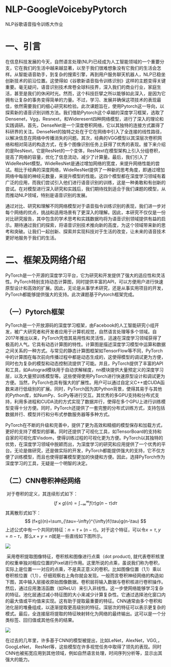# NLP-GoogleVoicebyPytorch
NLP谷歌语音指令训练大作业

# 一、引言

​	在信息科技发展的今天，自然语言处理(NLP)已经成为人工智能领域的一个重要分支，它在我们的生活中越来越显著，以至于我们很难想象没有它我们的生活会怎样。从智能语音助手，到复杂的搜索引擎，再到用户服务聊天机器人，NLP已稳坐创新技术的前沿位置。这使得如《谷歌新语音指令训练识别》这样的主题变得关键重要。毫无疑问，语音识别技术席卷全球科技界，深入我们的商业行业，家庭生活，甚至是我们的休闲时光。然而，这个科技巨擘之所以能够如此深入，是因为它拥有让复杂的事务变得简单的力量。不过，学习、发展并确保这项技术的表现最佳，依然需要我们的细心研究和检验。此次课题旨在，使用Pytorch这一导向，以探索新的语音识别训练方法。我们借助Pytorch这个卓越的深度学习框架，选取了Densenet，Vgg，Resnext，和Wideresent四种网络模型，进行了深入的理论和实践调研。首先，DenseNet是一个深度卷积网络，它以其独特的连接方式赢得了科研界的关注。DenseNet的独特之处在于它在网络中引入了全连接的线性路径，以解决信息在网络中传播消失的问题。其次，经典的VGG模型以其深层次卷积网络和相对简洁的构造方式，在多个图像识别任务上获得了优秀的表现。接下来介绍的是ResNext，它是ResNet的一个变体，ResNext在模型架构上引入分组卷积，提高了网络的容量，优化了信息流动，减少了计算量。最后，我们引入了WideResNet模型。WideResNet是通过增加网络的宽度，来提升网络性能的尝试。相比于经典的深度网络，WideResNet提供了一种新的思考角度，即通过增加网络中每层的神经元数量，来提升模型的性能。这四个模型都在深度学习领域有着广泛的应用，而我们尝试引入他们进行语音识别的训练，这是一种勇敢和有创新的尝试。在对模型进行深入研究和实践后，我们期待找到适合于我们课题的模型，从而推动NLP领域，特别是语音识别的发展。

​	通过对比、研究和理解不同网络模型对于语音指令训练识别的表现，我们进一步对每个网络的优点，挑战和适用场景有了更深入的理解。因此，本研究不仅仅是一份对比研究报告，其中包含的学术思考和实践数据均将为语音识别领域提供有益的启示。期待通过我们的探索，将语音识别技术推向新的高度，为这个领域带来新的思考和突破。让我们一起创新、探索并实现科技对于生活的改变，让未来的语音技术更好地服务于我们的生活。

# 二、框架及网络介绍

​	PyTorch是一个开源的深度学习平台，它为研究和开发提供了强大的适应性和灵活性。PyTorch特别支持动态计算图，同时提供丰富的API，可以方便用户进行快速原型设计和高效的扩展。因此，无论是从事学术研究，还是从事实用项目的开发，PyTorch都能够提供强大的支持。此次课题基于Pytorch框架完成。

## （一）Pytorch框架

​	PyTorch是一个开放源码的深度学习框架，由Facebook的人工智能研究小组开发，被广大研究者和开发者应用于计算机视觉，自然语言处理等多个领域。自2017年推出以来，PyTorch凭借其易用性和灵活性，迅速在深度学习领域获得了极高的人气。它具有动态计算图的特性。计算图是描述深度学习模型中运算和数据之间关系的一种方式。与常见的静态计算图框架如TensorFlow等不同，PyTorch中的计算图在每次前向传播过程中都是动态生成的，这使得模型的调试更为方便，同时也为复杂的模型和动态控制流提供了可能。并且，PyTorch提供了丰富的API和工具，如Autograd模块用于自动求解梯度，nn模块提供大量预定义的深度学习层，以及大量预训练模型等。这些使得使用PyTorch进行快速原型设计和调试更为方便。当然，PyTorch也具有强大的扩展性。用户可以通过自定义C++或CUDA函数来进行低级别的扩展。同时，PyTorch因为其Python背景，使得其易于与其他的Python库，如NumPy、SciPy等进行交互。其优秀的多GPU支持和分布式支持，利用多进程和CUDA流的方式实现了数据并行，使得在多个GPU上进行训练模型变得十分方便。同时，PyTorch还提供了一套完整的分布式训练方式，支持包括数据并行、模型并行和分布式参数服务器等多种方式。

​	PyTorch在不断的升级和完善中，提供了更为高效和精细的模型保存和加载方式，更好的支持了模型的部署。同时还提供了可视化工具，如TensorBoard的支持和自家的可视化库Visdom，使得训练过程的可视化更为方便。PyTorch以其独特的优势，在深度学习领域中脱颖而出，为深度学习的研究和应用提供了一个优秀的平台。无论是做研究，还是做实际的开发，PyTorch都能提供强大的支持，它不仅方便了训练模型，而且也使得部署模型更加的快捷和方便。因此，选择PyTorch作为深度学习的工具，无疑是一个明智的决定。

## （二）CNN卷积神经网络

​		对于卷积的定义，其连续形式如下：
$$
(f×g)(n)=\int_{-\infty}^{\infty}f(\tau )g(n-\tau)d\tau
$$
其离散形式如下：
$$
(f×g)(n)=\sum_{\tau=-\infty}^{\infty}f(\tau)g(n-\tau)
$$
上述公式中有一个共同的特征：${n=\tau + (n - \tau)}$。对于这个特征，可以令${x={\tau},y={n-\tau}}$，那么${x+y=n}$就是一些直线如下图所示。

![](https://npm.elemecdn.com/justlovesmile-img/v2-8be52f6bada3f7a21cebfc210d2e7ea0_hd.gif)

​	采用卷积提取图像特征，卷积核和图像进行点乘（dot product), 就代表卷积核里的权重单独对相应位置的Pixel进行作用。这里所说的点乘，虽说我们称为卷积，实际上是位置一一对应的点乘，不是真正意义的卷积。比如图像位置（1,1）乘以卷积核位置（1,1），仔细观察右上角你就会发现。一般而言卷积神经网络的构造如下图，其中输入层接收原始图像数据。卷积层将输入数据与卷积核进行卷积操作。然后，通过应用激活函数（如ReLU）来引入非线性。这一步使网络能够学习复杂的特征。池化层通过减小特征图的大小来减少计算复杂性。它通过选择池化窗口内的最大值或平均值来实现。这有助于提取最重要的特征。CNN通常由多个卷积和池化层的堆叠组成，以逐渐提取更高级别的特征。深层次的特征可以表示更复杂的模式。最后，全连接层将提取的特征映射转化为网络的最终输出。这可以是一个分类标签、回归值或其他任务的结果。

![](https://npm.elemecdn.com/justlovesmile-img/v2-05f7af4e1d59e82412832c01b1144f52_720w.jpg)

​	在过去的几年里，许多基于CNN的模型被提出，比如LeNet，AlexNet，VGG,，GoogLeNet， ResNet等，这些模型在许多视觉任务中取得了领先的表现。同时CNN也被拓宽应用到其他领域，例如自然语言处理，时间序列分析等，显示出其强大的能力。
